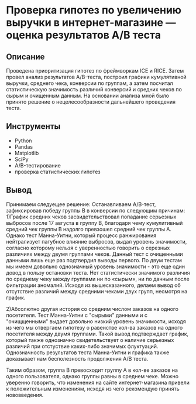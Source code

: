 # Проверка гипотез по увеличению выручки в интернет-магазине — оценка результатов A/B теста

## Описание
Проведена приоритизация гипотез по фреймворкам ICE и RICE. Затем провел анализ
результатов A/B-теста, построил графики кумулятивной выручки, среднего чека,
конверсии по группам, а затем посчитал статистическую значимость различий конверсий
и средних чеков по сырым и очищенным данным. На основании анализа мной было
принято решение о нецелесообразности дальнейшего проведения теста.

## Инструменты
- Python
- Pandas
- Matplotlib
- SciPy
- A/B-тестирование
- проверка статистических гипотез

## Вывод
Принимаем следуещее решение: Останавливаем A/B-тест, зафиксировав победу группы B в конверсии по следующим причинам:
1)График средних чеков засвидетельствовал попадание серьезных выбросов после 17 августа в группу B, благодаря чему кумулитивный средний чек группы B надолго превзошел средний чек группы A. Однако тест Манна-Уитни, который процесс ранжирования нейтрализует пагубное влияние выбросов, выдал уровень значимости, согласно которому нельзя с уверенностью говорить о серезных различиях между двумя группами чеков. Данный тест с очищенными данными лишь еще раз подтвердил выводы первого. По двум тестам мы имеем довольно однозначный уровень значимости - это еще один довод в пользу остановки теста. Нет статистически значимого различия по среднему чеку между группами ни по «сырым», ни по данным после фильтрации аномалий. Исходя из вышесказанного, делаем вывод об отсутствие различий между средними чеками двух групп, несмотря на график.

 2)Абсолютно другая история со средним числом заказов на одного посетителя. Тест Манна-Уитни с "сырыми" данными и с "очищщенными" выдает довольно низкий уровень значимости, исходя из чего мы отвергаем гипотезу о равенстве кол-ва заказов на одного посетителя между двумя группами. Такой вывод подтверждает график, который также однозначно свидетельствует о наличие серьезных различий при отстуствие каких-либо значимых флуктуаций. Однозначность результатов теста Манна-Уитни и графика также доказывает нам бесполезность продолжения A/B теста.

 Таким образом, группа B превосходит группу A в кол-ве заказов на одного пользователя, однако группы равны в среднем чеке. Можно уверенно говорить, что изменения на сайте интернет-магазина привели к положительным изменениям, исходя из чего рекомендую принять нововведения.
